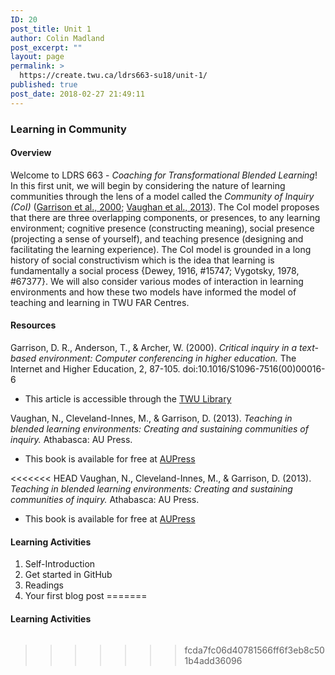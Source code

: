 ```yaml
---
ID: 20
post_title: Unit 1
author: Colin Madland
post_excerpt: ""
layout: page
permalink: >
  https://create.twu.ca/ldrs663-su18/unit-1/
published: true
post_date: 2018-02-27 21:49:11
---
```

<h3>Learning in Community</h3>

<h4>Overview</h4>

Welcome to LDRS 663 - <em>Coaching for Transformational Blended Learning</em>! In this first unit, we will begin by considering the nature of learning communities through the lens of a model called the <em>Community of Inquiry (CoI)</em> (<a href="https://www.sciencedirect.com/science/article/pii/S1096751600000166?">Garrison et al., 2000</a>; <a href="http://www.aupress.ca/index.php/books/120229">Vaughan et al., 2013</a>). The CoI model proposes that there are three overlapping components, or presences, to any learning environment; cognitive presence (constructing meaning), social presence (projecting a sense of yourself), and teaching presence (designing and facilitating the learning experience). The CoI model is grounded in a long history of social constructivism which is the idea that learning is fundamentally a social process {Dewey, 1916, #15747; Vygotsky, 1978, #67377}. We will also consider various modes of interaction in learning environments and how these two models have informed the model of teaching and learning in TWU FAR Centres.

<h4>Resources</h4>

Garrison, D. R., Anderson, T., &amp; Archer, W. (2000). <em>Critical inquiry in a text-based environment: Computer conferencing in higher education.</em> The Internet and Higher Education, 2, 87-105. doi:10.1016/S1096-7516(00)00016-6
- This article is accessible through the <a href="http://www.twu.ca/library">TWU Library</a>

Vaughan, N., Cleveland-Innes, M., &amp; Garrison, D. (2013). <em>Teaching in blended learning environments: Creating and sustaining communities of inquiry.</em> Athabasca: AU Press.
* This book is available for free at <a href="http://www.aupress.ca/index.php/books/120229">AUPress</a>

<<<<<<< HEAD
Vaughan, N., Cleveland-Innes, M., & Garrison, D. (2013). _Teaching in blended learning environments: Creating and sustaining communities of inquiry._ Athabasca: AU Press.
- This book is available for free at [AUPress](http://www.aupress.ca/index.php/books/120229)

#### Learning Activities
1. Self-Introduction
2. Get started in GitHub
3. Readings
4. Your first blog post
=======
<h4>Learning Activities</h4>

<!--themify_builder_static--><iframe id="h5p-iframe-1" data-content-id="1" style="height:1px" src="about:blank" frameBorder="0" scrolling="no"></iframe><!--/themify_builder_static-->
>>>>>>> fcda7fc06d40781566ff6f3eb8c501b4add36096
